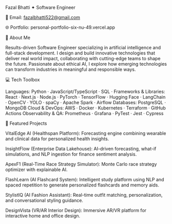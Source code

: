 Fazal Bhatti ✦ Software Engineer

📧 Email: fazalbhatti522@gmail.com

🌐 Portfolio: personal-portfolio-six-nu-49.vercel.app

👋 About Me

Results-driven Software Engineer specializing in artificial intelligence and full-stack development. I design and build innovative technologies that deliver real world impact, collaborating with cutting-edge teams to shape the future. Passionate about ethical AI, I explore how emerging technologies can transform industries in meaningful and responsible ways.

💻 Tech Toolbox

Languages: Python · JavaScript/TypeScript · SQL ·
Frameworks & Libraries: React · Next.js · Node.js · PyTorch · TensorFlow · Hugging Face · LangChain · OpenCV · YOLO · spaCy · Apache Spark · Airflow
Databases: PostgreSQL · MongoDB
Cloud & DevOps: AWS · Docker · Kubernetes · Terraform · GitHub Actions
Observability & QA: Prometheus · Grafana · PyTest · Jest · Cypress

🚀 Featured Projects

VitalEdge AI (Healthspan Platform): Forecasting engine combining wearable and clinical data for personalized health insights.

InsightFlow (Enterprise Data Lakehouse): AI-driven forecasting, what-if simulations, and NLP ingestion for finance sentiment analysis.

ApexF1 (Real-Time Race Strategy Simulator): Monte Carlo race strategy optimizer with explainable AI.

FlashLearn (AI Flashcard System): Intelligent study platform using NLP and spaced repetition to generate personalized flashcards and memory aids.

StylistIQ (AI Fashion Assistant): Real-time outfit matching, personalization, and conversational styling guidance.

DesignVista (VR/AR Interior Design): Immersive AR/VR platform for interactive home and office design.
